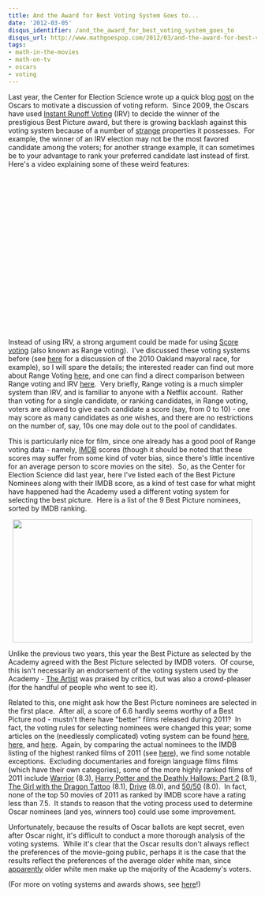 ```yaml
---
title: And the Award for Best Voting System Goes to...
date: '2012-03-05'
disqus_identifier: /and_the_award_for_best_voting_system_goes_to
disqus_url: http://www.mathgoespop.com/2012/03/and-the-award-for-best-voting-system-goes-to.html
tags:
- math-in-the-movies
- math-on-tv
- oscars
- voting
---
```


Last year, the Center for Election Science wrote up a quick blog <a href="http://www.electology.org/oscars">post</a> on the Oscars to motivate a discussion of voting reform.  Since 2009, the Oscars have used <a href="http://en.wikipedia.org/wiki/Instant-runoff_voting">Instant Runoff Voting</a> (IRV) to decide the winner of the prestigious Best Picture award, but there is growing backlash against this voting system because of a number of <a href="http://scorevoting.net/Burlington.html">strange</a> properties it possesses.  For example, the winner of an IRV election may not be the most favored candidate among the voters; for another strange example, it can sometimes be to your advantage to rank your preferred candidate last instead of first.  Here's a video explaining some of these weird features:

<p style="text-align: center;"><object width="480" height="315" classid="clsid:d27cdb6e-ae6d-11cf-96b8-444553540000" codebase="http://download.macromedia.com/pub/shockwave/cabs/flash/swflash.cab#version=6,0,40,0"><param name="allowFullScreen" value="true" /><param name="allowscriptaccess" value="always" /><param name="src" value="http://www.youtube.com/v/img9y2AYTQA?version=3&amp;hl=en_US&amp;rel=0" /><param name="allowfullscreen" value="true" /><embed width="480" height="315" type="application/x-shockwave-flash" src="http://www.youtube.com/v/img9y2AYTQA?version=3&amp;hl=en_US&amp;rel=0" allowFullScreen="true" allowscriptaccess="always" allowfullscreen="true" /></object></p>

Instead of using IRV, a strong argument could be made for using <a href="http://en.wikipedia.org/wiki/Range_voting">Score voting</a> (also known as Range voting).  I've discussed these voting systems before (see <a href="http://www.mathgoespop.com/2010/11/instant-runoff-voting-in-oakland.html">here</a> for a discussion of the 2010 Oakland mayoral race, for example), so I will spare the details; the interested reader can find out more about Range Voting <a href="http://rangevoting.org/">here</a>, and one can find a direct comparison between Range voting and IRV <a href="http://rangevoting.org/IrvExec.html">here</a>.  Very briefly, Range voting is a much simpler system than IRV, and is familiar to anyone with a Netflix account.  Rather than voting for a single candidate, or ranking candidates, in Range voting, voters are allowed to give each candidate a score (say, from 0 to 10) - one may score as many candidates as one wishes, and there are no restrictions on the number of, say, 10s one may dole out to the pool of candidates.

This is particularly nice for film, since one already has a good pool of Range voting data - namely, <a href="http://www.imdb.com/">IMDB</a> scores (though it should be noted that these scores may suffer from some kind of voter bias, since there's little incentive for an average person to score movies on the site).  So, as the Center for Election Science did last year, here I've listed each of the Best Picture Nominees along with their IMDB score, as a kind of test case for what might have happened had the Academy used a different voting system for selecting the best picture.  Here is a list of the 9 Best Picture nominees, sorted by IMDB ranking.

<center><a href="http://www.mathgoespop.com/images/2012/03/bp2011.png"><img class="aligncenter size-full wp-image-1754" title="2011 Best Pictures" src="http://www.mathgoespop.com/images/2012/03/Picture-1.png" alt="" width="486" height="249" /></a></center>

Unlike the previous two years, this year the Best Picture as selected by the Academy agreed with the Best Picture selected by IMDB voters.  Of course, this isn't necessarily an endorsement of the voting system used by the Academy - <a href="http://en.wikipedia.org/wiki/The_Artist_%28film%29">The Artist</a> was praised by critics, but was also a crowd-pleaser (for the handful of people who went to see it).

Related to this, one might ask how the Best Picture nominees are selected in the first place.  After all, a score of 6.6 hardly seems worthy of a Best Picture nod - mustn't there have "better" films released during 2011?  In fact, the voting rules for selecting nominees were changed this year; some articles on the (needlessly complicated) voting system can be found <a href="http://articles.latimes.com/2011/nov/17/news/la-en-voting-20111117">here</a>, <a href="http://www.thewrap.com/awards/column-post/new-best-picture-rules-could-discard-hundreds-ballots-or-more-28412?page=0,2">here</a>, and <a href="http://www.vulture.com/2012/01/will-the-new-best-picture-rules-produce-oscar-surprises.html">here</a>.  Again, by comparing the actual nominees to the IMDB listing of the highest ranked films of 2011 (see <a href="http://www.imdb.com/search/title?year=2011,2011&amp;title_type=feature&amp;num_votes=1000,&amp;sort=user_rating,desc">here</a>), we find some notable exceptions.  Excluding documentaries and foreign language films films (which have their own categories), some of the more highly ranked films of 2011 include <a href="http://www.imdb.com/title/tt1291584/">Warrior</a> (8.3), <a href="http://www.imdb.com/title/tt1201607/">Harry Potter and the Deathly Hallows: Part 2</a> (8.1), <a href="http://www.imdb.com/title/tt1568346/">The Girl with the Dragon Tattoo</a> (8.1), <a href="http://www.imdb.com/title/tt0780504/">Drive</a> (8.0), and <a href="http://www.imdb.com/title/tt1306980/">50/50</a> (8.0).  In fact, none of the top 50 movies of 2011 as ranked by IMDB score have a rating less than 7.5.  It stands to reason that the voting process used to determine Oscar nominees (and yes, winners too) could use some improvement.

Unfortunately, because the results of Oscar ballots are kept secret, even after Oscar night, it's difficult to conduct a more thorough analysis of the voting systems.  While it's clear that the Oscar results don't always reflect the preferences of the movie-going public, perhaps it is the case that the results reflect the preferences of the average older white man, since <a href="http://www.latimes.com/entertainment/news/movies/academy/la-et-unmasking-oscar-academy-project-html,0,7473284.htmlstory">apparently</a> older white men make up the majority of the Academy's voters.

(For more on voting systems and awards shows, see <a href="http://rangevoting.org/OscarPapers.html">here</a>!)

